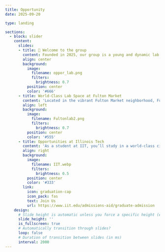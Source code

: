 ```yaml
---
title: Opportunity
date: 2025-09-20

type: landing

sections:
  - block: slider
    content:
      slides:
      - title: 👋 Welcome to the group
        content: Founded in 2025, our group is a young and dynamic lab advancing programmable DNA/RNA nanostructures for biosensing technologies.
        align: center
        background:
          image:
            filename: oppor_lab.png
            filters:
              brightness: 0.7
          position: center
          color: '#666'
      - title: World-Class Lab Space at Fulton Market
        content: 'Located in the vibrant Fulton Market neighborhood, Fulton Labs offers state-of-the-art resources and proximity to Chicago’s biotech and innovation ecosystem.'
        align: left
        background:
          image:
            filename: Fultonlab2.png
            filters:
              brightness: 0.7
          position: center
          color: '#555'
      - title: Opportunities at Illinois Tech
        content: 'As a student at IIT, you’ll study in a world-class city with unique research resources, diverse cultural experiences, and direct connections to leading employers.'
        align: right
        background:
          image:
            filename: IIT.webp
            filters:
              brightness: 0.5
          position: center
          color: '#333'
        link:
          icon: graduation-cap
          icon_pack: fas
          text: Join Us
          url: https://www.iit.edu/admissions-aid/graduate-admission
    design:
      # Slide height is automatic unless you force a specific height (e.g. '400px')
      slide_height: ''
      is_fullscreen: true
      # Automatically transition through slides?
      loop: false
      # Duration of transition between slides (in ms)
      interval: 2000
---
```

